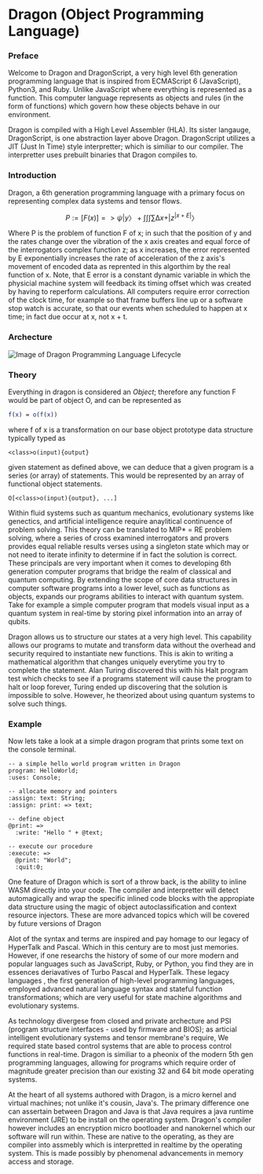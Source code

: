 # Dragon (Object Programming Language)

### Preface
Welcome to Dragon and DragonScript, a very high level 6th generation programming language that is inspired from ECMAScript 6 (JavaScript), Python3, and Ruby. Unlike JavaScript where everything is represented as a function. This computer language represents as objects and rules (in the form of functions) which govern how these objects behave in our environment. 

Dragon is compiled with a High Level Assembler (HLA). Its sister langauge, DragonScript, is one abstraction layer above Dragon. DragonScript utilizes a JIT (Just In Time) style interpretter; which is similiar to our compiler. The interpretter uses prebuilt binaries that Dragon compiles to.

### Introduction

Dragon, a 6th generation programming language with a primary focus on representing complex data systems and tensor flows.

```math
P := [F(x)] => ψ|y〉+ ∫∫∫∑∆x + |z^|x + E|〉
```
Where P is the problem of function F of x; in such that the position of y and the rates change over the vibration of the x axis creates and equal force of the interrogators complex function z; as x increases, the error represented by E exponentially increases the rate of acceleration of the z axis's movement of encoded data as reprented in this algorthim by the real function of x. Note, that E error is a constant dynamic variable in which the physicial machine system will feedback its timing offset which was created by having to reperform calculations. All computers require error correction of the clock time, for example so that frame buffers line up or a software stop watch is accurate, so that our events when scheduled to happen at x time; in fact due occur at x, not x + t.

### Archecture 

![Image of Dragon Programming Language Lifecycle](https://github.com/dreamscale-io/Dragon/blob/master/Screen%20Shot%202019-12-20%20at%203.45.28%20PM.png?raw=true)

### Theory
Everything in dragon is considered an *Object*; therefore any function F would be part of object O, and can be represented as 

```mathematica
f(x) = o(f(x))
```

where f of x is a transformation on our base object prototype data structure typically typed as

```
<class>o(input){output}
```

given statement as defined above, we can deduce that a given program is a series (or array) of statements. This would be represented by an array of functional object statements.

```
O[<class>o(input){output}, ...]
```

Within fluid systems such as quantum mechanics, evolutionary systems like genectics, and artificial intelligence require anaylitical continuence of problem solving. This theory can be translated to MIP* = RE problem solving, where a series of cross examined interrogators and provers provides equal reliable results verses using a singleton state which may or not need to iterate infinity to determine if in fact the solution is correct. These principals are very important when it comes to developing 6th generation computer programs that bridge the realm of classical and quantum computing. By extending the scope of core data structures in computer software programs into a lower level, such as functions as objects, expands our programs abilities to interact with quantum system. Take for example a simple computer program that models visual input as a quantum system in real-time by storing pixel information into an array of qubits. 

Dragon allows us to structure our states at a very high level. This capability allows our programs to mutate and transform data without the overhead and security required to instantiate new functions. This is akin to writing a mathematical algorithm that changes uniquely everytime you try to complete the statement. Alan Turing discovered this with his Halt program test which checks to see if a programs statement will cause the program to halt or loop forever, Turing ended up discovering that the solution is impossible to solve. However, he theorized about using quantum systems to solve such things.


### Example
Now  lets take a look at a simple dragon program that prints some text on the console terminal.

```dragon
-- a simple hello world program written in Dragon
program: HelloWorld;
:uses: Console;

-- allocate memory and pointers
:assign: text: String;
:assign: print: => text;

-- define object
@print: =>
  :write: "Hello " + @text;

-- execute our procedure
:execute: => 
  @print: "World";
  :quit:0;
```

One feature of Dragon which is sort of a throw back, is the ability to inline WASM directly into your code. The compiler and interpretter will detect automagically and wrap the specific inlined code blocks with the appropiate data structure using the magic of object autoclassification and context resource injectors. These are more advanced topics which will be covered by future versions of Dragon

Alot of the syntax and terms are inspired and pay homage to our legacy of HyperTalk and Pascal. Which in this century are to most just memories. However, if one researchs the history of some of our more modern and popular languages such as JavaScript, Ruby, or Python, you find they are in essences deriavatives of Turbo Pascal and HyperTalk. These legacy languages , the first generation of high-level programming languages, employed advanced natural language syntax and stateful function transformations; which are very useful for state machine algorithms and evolutionary systems. 

As technology divergese from closed and private archecture and PSI (program structure interfaces - used by firmware and BIOS); as articial intelligent evolutionary systems and tensor membrane's require, We required state based control systems that are able to process control functions in real-time. Dragon is similiar to a pheonix of the modern 5th gen programming languages, allowing for programs which require order of magnitude greater precision than our existing 32 and 64 bit mode operating systems.

At the heart of all systems authored with Dragon, is a micro kernel and virtual machines; not unlike it's cousin, Java's. The primary difference one can assertain between Dragon and Java is that Java requires a java runtime environment (JRE) to be install on the operating system. Dragon's compiler however includes an encryption micro bootloader and nanokernel which our software will run within. These are native to the operating, as they are compiler into assmebly which is interpretted in realtime by the operating system. This is made possibly by phenomenal advancements in memory access and storage. 
